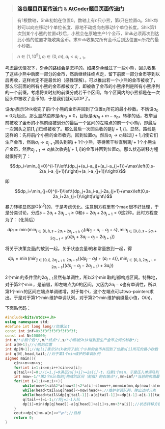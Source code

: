 >### [洛谷题目页面传送门](https://www.luogu.org/problem/AT2171) & [AtCoder题目页面传送门](https://atcoder.jp/contests/agc007/tasks/agc007_d)

>有$1$根数轴，Shik初始在位置$0$。数轴上有$n$只小熊，第$i$只在位置$a_i$。Shik每秒可以向左移动$1$个单位长度、原地不动或向右移动$1$个单位长度。Shik第$1$次到某个小熊的位置$s$秒后，小熊会在原地生产$1$个金币，Shik必须再次到达此小熊的位置才能收集金币。求Shik收集完所有金币后到达位置$m$所花的最小秒数。

>$n\in\left[1,10^5\right],a_i\in(0,m),a_i<a_{i+1}$。

考虑最优情况下，Shik的路线会是怎样的。如果Shik经过了一些小熊，回头收集了这些小熊中后面一部分的金币，然后继续往终点走，留下前面一部分金币等到以后再收，这样肯定不是最优的（感性理解）。可以推出若一个小熊的金币被收了，那么它前面的所有小熊的金币都被收了，即被收了金币的小熊序列是所有小熊序列的一个前缀。考虑将某时刻的前缀分成若干个区间，每个区间内的小熊都是在一次回头中被收了金币的，于是我们就可以DP了。

设$dp_i$表示Shik收完了前$i$个小熊的金币并回到了位置$a_i$所花的最小秒数。不妨设$a_0=0$为起点。那么显然边界是$dp_0=0$，目标是$dp_n+m-a_n$。转移的话，枚举当前被收了金币的小熊前缀被划分的最后一个区间的左端点的前一个小熊$j$，即最后一次回头之前$[1,j]$已经被收了。那么最后一次回头收的是$[j+1,i]$。显然，路线是这样的：先将前$j$个小熊的金币收完，回到位置$a_j$，然后$a_j\to a_i$经过$[j+1,i]$使它们生产金币，然后$a_i\to a_{j+1}$回头到第$j+1$个小熊，等待若干秒直到第$j+1$个小熊生产金币，然后$a_{j+1}\to a_i$依次收完$[j+1,i]$的金币并回到位置$a_i$。那么状态转移方程就很好列了：

$$dp_i=\min_{j=0}^{i-1}\left\{dp_j+(a_i-a_j)+(a_i-a_{j+1})+\max\left(0,s-2(a_i-a_{j+1})\right)+(a_i-a_{j+1})\right\}$$

即

$$dp_i=\min_{j=0}^{i-1}\left\{dp_j+3a_i-a_j-2a_{j+1}+\max\left(0,s-2a_i+2a_{j+1}\right)\right\}$$

暴力转移显然是$\mathrm O\left(n^2\right)$的，于是考虑优化。注意到方程里有个$\max$很不好处理，于是分类讨论，分成$s-2a_i+2a_{j+1}\ge0$和$s-2a_i+2a_{j+1}<0$这$2$种。此时方程变为了：（化简后）

$$dp_i=\min\left(\min_{j\in[0,i),s-2a_i+2a_{j+1}\ge0}\{dp_j+a_i-a_j+s\},\min_{j\in[0,i),s-2a_i+2a_{j+1}<0}\{dp_j+3a_i-a_j-2a_{j+1}\}\right)$$

将关于决策变量$j$的放到一起，关于状态变量$i$的和常量放到一起，得

$$dp_i=\min\left(\min_{j\in[0,i),2a_{j+1}\ge 2a_i-s}\{(dp_j-a_j)+(a_i+s)\},\min_{j\in[0,i),2a_{j+1}<2a_i-s}\{(dp_j-a_j-2a_{j+1})+3a_i\}\right)$$

$2$个$\min$的条件里的$2a_{j+1}$显然有单调性，所以$2$个$\min$取的$j$都构成区间。特殊地，对于第$2$个$\min$，是前缀，即左端点为$0$的区间。又因为$2a_i-s$也有单调性，所以第$1$个$\min$的区间左端点单调递增，对于每个$i$，这个左端点可以two-pointers求出。于是对于第$1$个$\min$维护单调队列，对于第$2$个$\min$维护前缀最小值，$\mathrm O(n)$。

下面贴代码：

```cpp
#include<bits/stdc++.h>
using namespace std;
#define int long long//防爆int 
const int inf=0x3f3f3f3f3f3f3f3f;
const int N=100000;
int n/*小熊个数*/,m/*终点*/,s/*小熊被Shik碰到至生产金币之间的秒数*/;
int a[N+1];//小熊的位置 
int dp[N+1];//dp[i]表示Shik收完了前i个小熊的金币并回到了位置a[i]所花的最小秒数 
int q[N],head,tail;//对于第1个min维护的单调队列 
signed main(){
	cin>>n>>m>>s;
	for(int i=1;i<=n;i++)cin>>a[i];
	q[tail++]=0;//i=1,j=0满足2a[j+1]>=2a[i]-t，归第1个min，于是压入单调队列 
	int now=-1/*第2个min取的j构成的区间（前缀）的右端点*/,mn=inf/*当前的前缀最小值*/;
	for(int i=1;i<=n;i++){
		while(now+1<i&&2*a[now+2]<2*a[i]-s)now++,mn=min(mn,dp[now]-a[now]-2*a[now+1]);//将now往后移 
		while(head<tail&&q[head]<=now)head++;//维护单调队列，弹出过时元素 
		while(head<tail&&dp[q[tail-1]]-a[q[tail-1]]>=dp[i-1]-a[i-1])tail--;//维护单调队列队尾严格单调递增性 
		q[tail++]=i-1;//将j=i-1入队 
		dp[i]=min(dp[q[head]]-a[q[head]]+a[i]+s,mn+3*a[i]);//状态转移方程 
	}
	cout<<dp[n]+m-a[n]<<"\n";//目标 
	return 0;
}
```